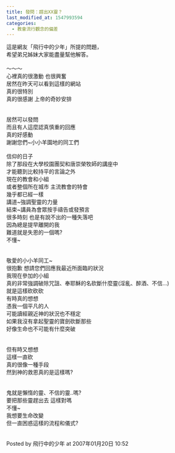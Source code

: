 ```yaml
---
title: 發問：趕出XX靈？
last_modified_at: 1547993594
categories:
  - 教會流行觀念的偏差
---
```


這是網友「飛行中的少年」所提的問題，<br>希望弟兄姊妹大家能盡量幫他解答。<br><br><!--more-->～～～<br>心裡真的很激動 也很興奮<br>居然在昨天可以看到這樣的網站<br>真的很特別<br>真的很感謝 上帝的奇妙安排<br><br><br>居然可以發問<br>而且有人這麼認真慎重的回應<br>真的好感動<br>謝謝您們~小小羊園地的同工們<br><br>信仰的日子<br>除了那段在大學校園團契和唐崇榮牧師的講座中<br>才能聽到比較持平的言論之外<br>現在的教會和小組<br>或者整個所在城市 主流教會的特會<br>幾乎都已經一樣<br>講道~強調聖靈的力量<br>結束~講員為會眾按手禱告或發預言<br>很多時刻 也是有說不出的一種失落吧<br>因為總是提早離開的我<br>難道就是失恩的一個嗎?<br>不懂~<br><br><br>敬愛的小小羊同工~<br>很抱歉 想請您們回應我最近所面臨的狀況<br>我現在參加的小組<br>真的非常強調破除咒詛、奉耶穌的名砍斷什麼靈(淫亂、醉酒、不信...)<br>就是這樣砍砍砍 <br>有時真的想想 <br>憑我一個平凡的人<br>可能讀經親近神的狀況也不穩定<br>如果我沒有拿起聖靈的寶劍砍斷那些<br>好像生命也不可能有什麼突破<br><br><br>但有時又想想<br>這樣一直砍<br>真的很像一種手段<br>然到神的救恩真的是這樣嗎?<br><br><br>鬼就是懶惰的靈、不信的靈..嗎?<br>要把那些靈趕出去 這樣對嗎<br>不懂~<br>我想要生命改變<br>但一直困惑這樣的流程和儀式?<br><br><br>Posted by 飛行中的少年 at 2007年01月20日 10:52 <br>
